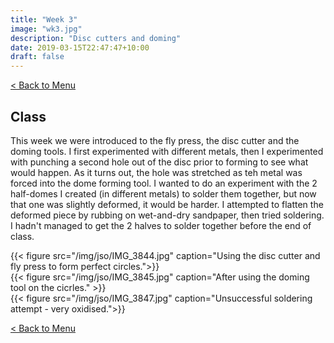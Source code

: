 ```yaml
---
title: "Week 3"
image: "wk3.jpg"
description: "Disc cutters and doming"
date: 2019-03-15T22:47:47+10:00
draft: false
---
```

[< Back to Menu](/jso/)

## Class

This week we were introduced to the fly press, the disc cutter and the doming tools.  I first experimented with different metals, then I experimented with punching a second hole out of the disc prior to forming to see what would happen.  As it turns out, the hole was stretched as teh metal was forced into the dome forming tool.  I wanted to do an experiment with the 2 half-domes I created (in different metals) to solder them together, but now that one was slightly deformed, it would be harder.  I attempted to flatten the deformed piece by rubbing on wet-and-dry sandpaper, then tried soldering.  I hadn't managed to get the 2 halves to solder together before the end of class.

<div class="row">
    <div class="4u 12u$(medium)">
        {{< figure src="/img/jso/IMG_3844.jpg" caption="Using the disc cutter and fly press to form perfect circles.">}}
    </div>
    <div class="4u 12u$(medium)">
        {{< figure src="/img/jso/IMG_3845.jpg" caption="After using the doming tool on the cicrles." >}}
    </div>
    <div class="4u 12u$(medium)">
        {{< figure src="/img/jso/IMG_3847.jpg" caption="Unsuccessful soldering attempt - very oxidised.">}}
    </div>
</div>








[< Back to Menu](/jso/)
